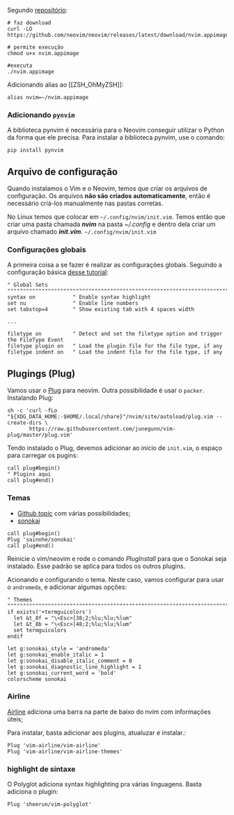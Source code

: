 Segundo [repositório](https://github.com/neovim/neovim/wiki/Installing-Neovim#linux):

```
# faz download
curl -LO https://github.com/neovim/neovim/releases/latest/download/nvim.appimage

# permite execução
chmod u+x nvim.appimage

#executa
./nvim.appimage
```

Adicionando alias ao [[ZSH_OhMyZSH]]:

```
alias nvim=~/nvim.appimage
```

### Adicionando `pynvim`
A biblioteca pynvim é necessária para o Neovim conseguir utilizar o Python da forma que ele precisa. Para instalar a biblioteca pynvim, use o comando:

```
pip install pynvim
```

## Arquivo de configuração

Quando instalamos o Vim e o Neovim, temos que criar os arquivos de configuração. Os arquivos **não são criados automaticamente**, então é necessário criá-los manualmente nas pastas corretas.

No Linux temos que colocar em `~/.config/nvim/init.vim`. Temos então que criar uma pasta chamada **_nvim_** na pasta _~/.config_ e dentro dela criar um arquivo chamado **_init.vim_**.
`~/.config/nvim/init.vim`

### Configurações globais

A primeira coisa a se fazer é realizar as configurações globais.
Seguindo a configuração básica [desse tutorial](https://www.manualdocodigo.com.br/vim-basico/#:~:text=Para%20o%20Neovim%20%C3%A9%20poss%C3%ADvel,que%20possue%20bem%20mais%20recursos.):
```
" Global Sets """""""""""""""""""""""""""""""""""""""""""""""""""""""""""""""""""""""""""""""""""""
syntax on            " Enable syntax highlight
set nu               " Enable line numbers
set tabstop=4        " Show existing tab with 4 spaces width

...

filetype on          " Detect and set the filetype option and trigger the FileType Event
filetype plugin on   " Load the plugin file for the file type, if any
filetype indent on   " Load the indent file for the file type, if any
```

## Plugings (Plug)

Vamos usar o [Plug](https://github.com/junegunn/vim-plug) para neovim. Outra possibilidade é usar o `packer`.
Instalando Plug:
```
sh -c 'curl -fLo "${XDG_DATA_HOME:-$HOME/.local/share}"/nvim/site/autoload/plug.vim --create-dirs \
       https://raw.githubusercontent.com/junegunn/vim-plug/master/plug.vim'
```
Tendo instalado o Plug, devemos adicionar ao início de `init.vim`, o espaço para carregar os pugins:
```
call plug#begin()
" Plugins aqui
call plug#end()
```

### Temas
* [Github topic](https://github.com/topics/neovim-theme) com várias possibilidades;
* [sonokai](https://github.com/sainnhe/sonokai)

```
call plug#begin()
Plug 'sainnhe/sonokai'
call plug#end()
```
Reinicie o vim/neovim e rode o comando _PlugInstall_ para que o Sonokai seja instalado. Esse padrão se aplica para todos os outros plugins.

Acionando e configurando o tema. Neste caso, vamos configurar para usar o `andromeda`, e adicionar algumas opções:
```
" Themes """"""""""""""""""""""""""""""""""""""""""""""""""""""""""""""""""""""""""""""""""""""""""
if exists('+termguicolors')
  let &t_8f = "\<Esc>[38;2;%lu;%lu;%lum"
  let &t_8b = "\<Esc>[48;2;%lu;%lu;%lum"
  set termguicolors
endif

let g:sonokai_style = 'andromeda'
let g:sonokai_enable_italic = 1
let g:sonokai_disable_italic_comment = 0
let g:sonokai_diagnostic_line_highlight = 1
let g:sonokai_current_word = 'bold'
colorscheme sonokai
```

### Airline
[Airline](https://github.com/vim-airline/vim-airline) adiciona uma barra na parte de baixo do nvim com informações úteis;

Para instalar, basta adicionar aos plugins, atualuzar e instalar.:

```
Plug 'vim-airline/vim-airline'
Plug 'vim-airline/vim-airline-themes'
```

### highlight de sintaxe
O Polyglot adiciona syntax highlighting pra várias linguagens. Basta adiciona o plugin:

`Plug 'sheerun/vim-polyglot'`

